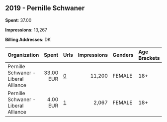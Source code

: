 ## 2019 - Pernille Schwaner 
**Spent**: 37.00

**Impressions**: 13,267

**Billing Addresses**: DK

|Organization|Spent|Urls|Impressions|Genders|Age Brackets|Country Codes|
|:---|---:|:---|---:|:---|:---|:---|
|Pernille Schwaner - Liberal Alliance|33.00 EUR|[0](https://www.snap.com/political-ads/asset/5f730c8a66f238ec4469e2ebaafbf13de6d123dd6592b8162adbd9905dfd9c80?mediaType=mp4)|11,200|FEMALE|18+|denmark|
|Pernille Schwaner - Liberal Alliance|4.00 EUR|[1](https://www.snap.com/political-ads/asset/5f730c8a66f238ec4469e2ebaafbf13de6d123dd6592b8162adbd9905dfd9c80?mediaType=mp4)|2,067|FEMALE|18+|denmark|
